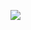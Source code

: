 [![](https://moses.lamourism.com/mossad/%E2%98%AE.jpg)](https://www.odoo.com/jobs/Matrix-Hacker-1?debug=assets)
